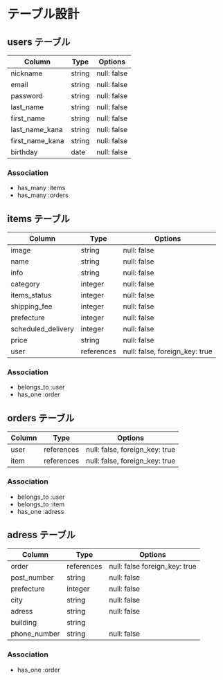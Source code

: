 # テーブル設計

## users テーブル

| Column           | Type   | Options     |
| --------         | ------ | ----------- |
| nickname         | string | null: false |
| email            | string | null: false |
| password         | string | null: false |
| last_name        | string | null: false |
| first_name       | string | null: false |
| last_name_kana   | string | null: false |
| first_name_kana  | string | null: false |
| birthday         | date   | null: false |


### Association
- has_many :items
- has_many :orders


## items テーブル

| Column              | Type        | Options                        |
| ------              | ------      | ------------------------------ |
| image               | string      | null: false                    |
| name                | string      | null: false                    |
| info                | string      | null: false                    |
| category            | integer     | null: false                    |
| items_status        | integer     | null: false                    |
| shipping_fee        | integer     | null: false                    |
| prefecture          | integer     | null: false                    |
| scheduled_delivery  | integer     | null: false                    |
| price               | string      | null: false                    |
| user                | references  | null: false, foreign_key: true |


### Association

- belongs_to :user
- has_one :order

## orders テーブル

| Column       | Type       | Options                        |
| ----------   | ---------- | ------------------------------ |
| user         | references | null: false, foreign_key: true 
| item         | references | null: false, foreign_key: true |

### Association

- belongs_to :user
- belongs_to :item
- has_one :adress


## adress テーブル

| Column         | Type       | Options                        |
| -------        | ---------- | ------------------------------ |
| order          | references | null: false  foreign_key: true |
| post_number    | string     | null: false                    |
| prefecture     | integer    | null: false                    |
| city           | string     | null: false                    |
| adress         | string     | null: false                    |
| building       | string     |                                |
| phone_number   | string     | null: false                    |


### Association
- has_one :order
